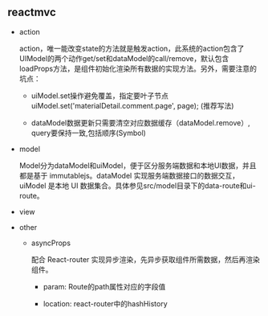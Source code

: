## reactmvc

* action

  action，唯一能改变state的方法就是触发action，此系统的action包含了UIModel的两个动作get/set和dataModel的call/remove，默认包含loadProps方法，是组件初始化渲染所有数据的实现方法。另外，需要注意的坑点：

  - uiModel.set操作避免覆盖，指定要叶子节点 uiModel.set('materialDetail.comment.page', page);  (推荐写法)
  
  - dataModel数据更新只需要清空对应数据缓存（dataModel.remove）, query要保持一致,包括顺序(Symbol)

* model

  Model分为dataModel和uiModel，便于区分服务端数据和本地UI数据，并且都是基于 immutablejs。dataModel 实现服务端数据接口的数据交互，uiModel 是本地 UI 数据集合。具体参见src/model目录下的data-route和ui-route。

* view

* other

  - asyncProps

    配合 React-router 实现异步渲染，先异步获取组件所需数据，然后再渲染组件。

    + param: Route的path属性对应的字段值

    + location: react-router中的hashHistory
